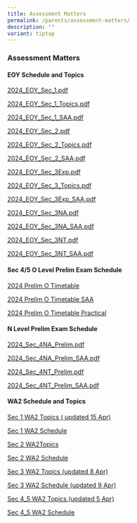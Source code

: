 ```yaml
---
title: Assessment Matters
permalink: /parents/assessment-matters/
description: ""
variant: tiptap
---
```

<h3>Assessment Matters</h3>
<h4>EOY Schedule and Topics</h4>
<p><a href="/files/Parents/Assessment Matters/2024/2024_EOY_Sec_1.pdf" rel="noopener noreferrer nofollow" target="_blank">2024_EOY_Sec_1.pdf</a>
</p>
<p><a href="/files/Parents/Assessment Matters/2024/2024_EOY_Sec_1_Topics.pdf" rel="noopener noreferrer nofollow" target="_blank">2024_EOY_Sec_1_Topics.pdf</a>
</p>
<p><a href="/files/Parents/Assessment Matters/2024/2024_EOY_Sec_1_SAA.pdf" rel="noopener noreferrer nofollow" target="_blank">2024_EOY_Sec_1_SAA.pdf</a>
</p>
<p><a href="/files/Parents/Assessment Matters/2024/2024_EOY_Sec_2.pdf" rel="noopener noreferrer nofollow" target="_blank">2024_EOY_Sec_2.pdf</a>
</p>
<p><a href="/files/Parents/Assessment Matters/2024/2024_EOY_Sec_2_Topics.pdf" rel="noopener noreferrer nofollow" target="_blank">2024_EOY_Sec_2_Topics.pdf</a>
</p>
<p><a href="/files/Parents/Assessment Matters/2024/2024_EOY_Sec_2_SAA.pdf" rel="noopener noreferrer nofollow" target="_blank">2024_EOY_Sec_2_SAA.pdf</a>
</p>
<p><a href="/files/Parents/Assessment Matters/2024/2024_EOY_Sec_3Exp.pdf" rel="noopener noreferrer nofollow" target="_blank">2024_EOY_Sec_3Exp.pdf</a>
</p>
<p><a href="/files/Parents/Assessment Matters/2024/2024_EOY_Sec_3_Topics.pdf" rel="noopener noreferrer nofollow" target="_blank">2024_EOY_Sec_3_Topics.pdf</a>
</p>
<p><a href="/files/Parents/Assessment Matters/2024/2024_EOY_Sec_3Exp_SAA.pdf" rel="noopener noreferrer nofollow" target="_blank">2024_EOY_Sec_3Exp_SAA.pdf</a>
</p>
<p><a href="/files/Parents/Assessment Matters/2024/2024_EOY_Sec_3NA.pdf" rel="noopener noreferrer nofollow" target="_blank">2024_EOY_Sec_3NA.pdf</a>
</p>
<p><a href="/files/Parents/Assessment Matters/2024/2024_EOY_Sec_3NA_SAA.pdf" rel="noopener noreferrer nofollow" target="_blank">2024_EOY_Sec_3NA_SAA.pdf</a>
</p>
<p><a href="/files/Parents/Assessment Matters/2024/2024_EOY_Sec_3NT.pdf" rel="noopener noreferrer nofollow" target="_blank">2024_EOY_Sec_3NT.pdf</a>
</p>
<p><a href="/files/Parents/Assessment Matters/2024/2024_EOY_Sec_3NT_SAA.pdf" rel="noopener noreferrer nofollow" target="_blank">2024_EOY_Sec_3NT_SAA.pdf</a>
</p>
<p></p>
<h4>Sec 4/5 O Level Prelim Exam Schedule</h4>
<p><a href="/files/Parents/Assessment Matters/2024/2024_Prelim_O_Timetable_final_main.pdf" rel="noopener noreferrer nofollow" target="_blank">2024 Prelim O Timetable</a>
</p>
<p><a href="/files/Parents/Assessment Matters/2024/2024_Prelim_O_Timetable_final_SAA.pdf" rel="noopener noreferrer nofollow" target="_blank">2024 Prelim O Timetable SAA</a>
</p>
<p><a href="/files/Parents/Assessment Matters/2024/2024_Prelim_O_Timetable_Practical.pdf" rel="noopener noreferrer nofollow" target="_blank">2024 Prelim O Timetable Practical</a>
</p>
<p></p>
<h4>N Level Prelim Exam Schedule</h4>
<p><a href="/files/Parents/Assessment Matters/2024/2024_Sec_4NA_Prelim.pdf" rel="noopener noreferrer nofollow" target="_blank">2024_Sec_4NA_Prelim.pdf</a>
</p>
<p><a href="/files/Parents/Assessment Matters/2024/2024_Sec_4NA_Prelim_SAA.pdf" rel="noopener noreferrer nofollow" target="_blank">2024_Sec_4NA_Prelim_SAA.pdf</a>
</p>
<p><a href="/files/Parents/Assessment Matters/2024/2024_Sec_4NT_Prelim.pdf" rel="noopener noreferrer nofollow" target="_blank">2024_Sec_4NT_Prelim.pdf</a>
</p>
<p><a href="/files/Parents/Assessment Matters/2024/2024_Sec_4NT_Prelim_SAA.pdf" rel="noopener noreferrer nofollow" target="_blank">2024_Sec_4NT_Prelim_SAA.pdf</a>
</p>
<p></p>
<h4>WA2 Schedule and Topics</h4>
<p><a href="/files/Parents/Assessment Matters/2024/Sec_1_WA_2_Topics_2024__15_Apr__2.pdf" rel="noopener noreferrer nofollow" target="_blank">Sec 1 WA2 Topics ( updated 15 Apr)</a>
</p>
<p><a href="/files/Parents/Assessment Matters/2024/Sec1_WA_2_Schedule_2024.pdf" rel="noopener noreferrer nofollow" target="_blank">Sec 1 WA2 Schedule</a>
</p>
<p><a href="/files/Parents/Assessment Matters/2024/Sec2_topic.pdf" rel="noopener noreferrer nofollow" target="_blank">Sec 2 WA2Topics</a>
</p>
<p><a href="/files/Parents/Assessment Matters/2024/Sec2_WA_2_Schedule_2024.pdf" rel="noopener noreferrer nofollow" target="_blank">Sec 2 WA2 Schedule</a>
</p>
<p><a href="/files/Parents/Assessment Matters/2024/Sec_3_WA_2_Topics__8_Apr_.pdf" rel="noopener noreferrer nofollow" target="_blank">Sec 3 WA2 Topics (updated 8 Apr)</a>
</p>
<p><a href="/files/Parents/Assessment Matters/2024/Sec_3_WA_2_Schedule_2024__9_Apr_.pdf" rel="noopener noreferrer nofollow" target="_blank">Sec 3 WA2 Schedule (updated 9 Apr)</a>
</p>
<p><a href="/files/Parents/Assessment Matters/2024/Sec4_5_WA_2_Topics__updated_5_Apr_.pdf" rel="noopener noreferrer nofollow" target="_blank">Sec 4_5 WA2 Topics (updated 5 Apr)</a>
</p>
<p><a href="/files/Parents/Assessment Matters/2024/Sec_4_5_WA_2_Schedule_2024.pdf" rel="noopener noreferrer nofollow" target="_blank">Sec 4_5 WA2 Schedule</a>
</p>
<p></p>
<p></p>
<h4></h4>
<p></p>